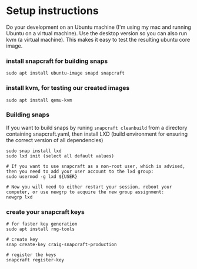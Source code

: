 # Setup instructions

Do your development on an Ubuntu machine (I'm using my mac and running Ubuntu on a virtual machine). Use the desktop version so you can also run kvm (a virtual machine). This makes it easy to test the resulting ubuntu core image.

### install snapcraft for building snaps
```
sudo apt install ubuntu-image snapd snapcraft
```

### install kvm, for testing our created images
```
sudo apt install qemu-kvm
```

### Building snaps

If you want to build snaps by runing ``snapcraft cleanbuild`` from a directory containing snapcraft.yaml, then install LXD (build environment for ensuring the correct version of all dependencies)

```
sudo snap install lxd
sudo lxd init (select all default values)

# If you want to use snapcraft as a non-root user, which is advised, then you need to add your user account to the lxd group:
sudo usermod -g lxd ${USER}

# Now you will need to either restart your session, reboot your computer, or use newgrp to acquire the new group assignment:
newgrp lxd
```

### create your snapcraft keys
```
# for faster key generation
sudo apt install rng-tools

# create key
snap create-key craig-snapcraft-production

# register the keys
snapcraft register-key
```
